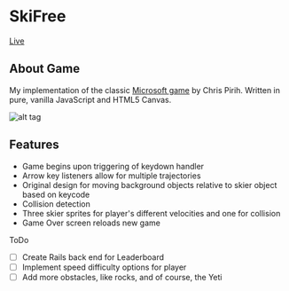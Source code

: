 # SkiFree

[Live][game]

[game]: sherizada.com/ski-free
[wiki]: https://en.wikipedia.org/wiki/SkiFree
## About Game

My implementation of the classic [Microsoft game][wiki] by Chris Pirih. Written in pure, vanilla JavaScript and HTML5 Canvas.

![alt tag](https://github.com/sherzader/ski-free/gh-pages/assets/game-view)

## Features
* Game begins upon triggering of keydown handler
* Arrow key listeners allow for multiple trajectories
* Original design for moving background objects relative to skier object based on keycode
* Collision detection
* Three skier sprites for player's different velocities and one for collision
* Game Over screen reloads new game

ToDo
- [ ] Create Rails back end for Leaderboard
- [ ] Implement speed difficulty options for player
- [ ] Add more obstacles, like rocks, and of course, the Yeti
